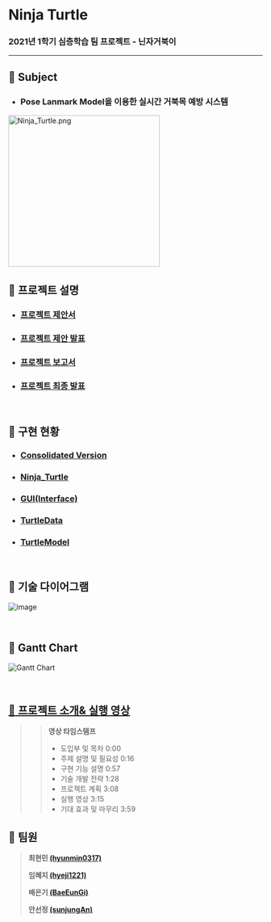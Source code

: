 # Ninja Turtle
### 2021년 1학기 심층학습 팀 프로젝트 - 닌자거북이

---

## :turtle: Subject 

* ### Pose Lanmark Model을 이용한 실시간 거북목 예방 시스템

<img src="https://github.com/hyunmin0317/Ninja_Turtle/blob/master/Docs/Ninja_Turtle.png?raw=true" alt="Ninja_Turtle.png" width="300" height="300" />

## :turtle: 프로젝트 설명

* ### [프로젝트 제안서](https://github.com/hyunmin0317/Ninja_Turtle/blob/master/Docs/%ED%94%84%EB%A1%9C%EC%A0%9D%ED%8A%B8%20%EC%A0%9C%EC%95%88%EC%84%9C.pdf)

* ### [프로젝트 제안 발표](https://www.youtube.com/watch?v=4EsYL7l931w)

* ### [프로젝트 보고서](https://github.com/hyunmin0317/Ninja_Turtle/blob/master/Docs/%ED%94%84%EB%A1%9C%EC%A0%9D%ED%8A%B8%20%EB%B3%B4%EA%B3%A0%EC%84%9C.pdf)

* ### [프로젝트 최종 발표](https://www.youtube.com/watch?v=DiTw3SzQFD4)

<br>

## :turtle: 구현 현황

* ### [Consolidated Version](https://github.com/hyunmin0317/Ninja_Turtle/blob/master/Consolidated%20Version/Log.md)

* ### [Ninja_Turtle](https://github.com/hyunmin0317/Ninja_Turtle/blob/master/Ninja_Turtle/Log.md)

* ### [GUI(Interface)](https://github.com/hyunmin0317/Ninja_Turtle/blob/master/GUI(Interface)/Log.md)

* ### [TurtleData](https://github.com/hyunmin0317/Ninja_Turtle/blob/master/TurtleData/Log.md)

* ### [TurtleModel](https://github.com/hyunmin0317/Ninja_Turtle/tree/master/Turtle_Model)

<br>

## :turtle: 기술 다이어그램

![image](https://user-images.githubusercontent.com/55094745/119100395-dba46200-ba52-11eb-914a-d8ac9dd7f1d4.png)

<br>

## :turtle: Gantt Chart

![Gantt Chart](https://github.com/hyunmin0317/Ninja_Turtle/blob/master/Docs/Gantt%20chart.png?raw=true)

<br>

## [:turtle: 프로젝트 소개& 실행 영상](https://www.youtube.com/watch?v=DiTw3SzQFD4)

>> **영상 타임스탬프**
>> 
>> + 도입부 및 목차       0:00
>> + 주제 설명 및 필요성  0:16 
>> + 구현 기능 설명       0:57
>> + 기술 개발 전략       1:28
>> + 프로젝트 계획        3:08
>> + 실행 영상            3:15
>> + 기대 효과 및 마무리  3:59 

## :turtle: 팀원

> **최현민 [(hyunmin0317)](https://github.com/hyunmin0317?tab=repositories)**
>
> **임혜지 [(hyeji1221)](https://github.com/hyeji1221)**
>
> **배은기 [(BaeEunGi)](https://github.com/BaeEunGi)**
>
> **안선정 [(sunjungAn)](https://github.com/sunjungAn)**
